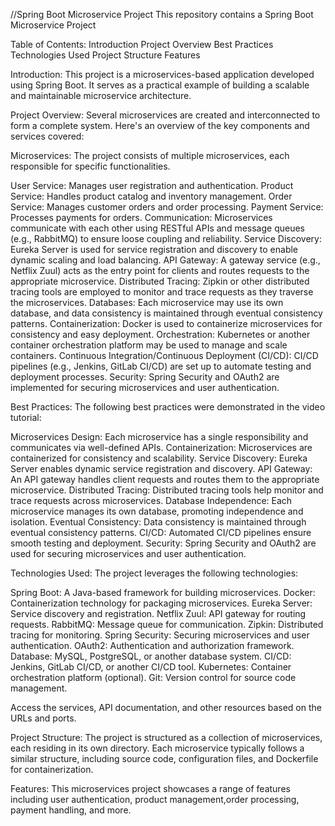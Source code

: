 //Spring Boot Microservice Project
This repository contains a Spring Boot Microservice Project 

Table of Contents:
Introduction
Project Overview
Best Practices
Technologies Used
Project Structure
Features

Introduction:
This project is a microservices-based application developed using Spring Boot. It serves as a practical example of building a scalable and maintainable microservice architecture.

Project Overview:
Several microservices are created and interconnected to form a complete system. Here's an overview of the key components and services covered:

Microservices:
The project consists of multiple microservices, each responsible for specific functionalities.

User Service: Manages user registration and authentication.
Product Service: Handles product catalog and inventory management.
Order Service: Manages customer orders and order processing.
Payment Service: Processes payments for orders.
Communication: Microservices communicate with each other using RESTful APIs and message queues (e.g., RabbitMQ) to ensure loose coupling and reliability.
Service Discovery: Eureka Server is used for service registration and discovery to enable dynamic scaling and load balancing.
API Gateway: A gateway service (e.g., Netflix Zuul) acts as the entry point for clients and routes requests to the appropriate microservice.
Distributed Tracing: Zipkin or other distributed tracing tools are employed to monitor and trace requests as they traverse the microservices.
Databases: Each microservice may use its own database, and data consistency is maintained through eventual consistency patterns.
Containerization: Docker is used to containerize microservices for consistency and easy deployment.
Orchestration: Kubernetes or another container orchestration platform may be used to manage and scale containers.
Continuous Integration/Continuous Deployment (CI/CD): CI/CD pipelines (e.g., Jenkins, GitLab CI/CD) are set up to automate testing and deployment processes.
Security: Spring Security and OAuth2 are implemented for securing microservices and user authentication.


Best Practices:
The following best practices were demonstrated in the video tutorial:

Microservices Design: Each microservice has a single responsibility and communicates via well-defined APIs.
Containerization: Microservices are containerized for consistency and scalability.
Service Discovery: Eureka Server enables dynamic service registration and discovery.
API Gateway: An API gateway handles client requests and routes them to the appropriate microservice.
Distributed Tracing: Distributed tracing tools help monitor and trace requests across microservices.
Database Independence: Each microservice manages its own database, promoting independence and isolation.
Eventual Consistency: Data consistency is maintained through eventual consistency patterns.
CI/CD: Automated CI/CD pipelines ensure smooth testing and deployment.
Security: Spring Security and OAuth2 are used for securing microservices and user authentication.


Technologies Used:
The project leverages the following technologies:

Spring Boot: A Java-based framework for building microservices.
Docker: Containerization technology for packaging microservices.
Eureka Server: Service discovery and registration.
Netflix Zuul: API gateway for routing requests.
RabbitMQ: Message queue for communication.
Zipkin: Distributed tracing for monitoring.
Spring Security: Securing microservices and user authentication.
OAuth2: Authentication and authorization framework.
Database: MySQL, PostgreSQL, or another database system.
CI/CD: Jenkins, GitLab CI/CD, or another CI/CD tool.
Kubernetes: Container orchestration platform (optional).
Git: Version control for source code management.


Access the services, API documentation, and other resources based on the URLs and ports.

Project Structure: 
The project is structured as a collection of microservices, each residing in its own directory. Each microservice typically follows a similar structure, including source code, configuration files, and Dockerfile for containerization.

Features: 
This microservices project showcases a range of features including user authentication, product management,order processing, payment handling, and more.


